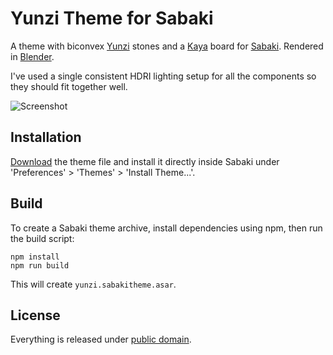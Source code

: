 # Yunzi Theme for Sabaki

A theme with biconvex [Yunzi](https://en.wikipedia.org/wiki/Yunzi) stones and a [Kaya](https://en.wikipedia.org/wiki/Torreya_nucifera) board
for [Sabaki](http://sabaki.yichuanshen.de/). Rendered in [Blender](https://www.blender.org/).

I've used a single consistent HDRI lighting setup for all the components so they should fit together well.

![Screenshot](YunziScreenshot.png)

## Installation

[Download](https://github.com/billhails/SabakiThemes/releases) the theme file and install it directly inside Sabaki
under 'Preferences' > 'Themes' > 'Install Theme...'.

## Build

To create a Sabaki theme archive, install dependencies using npm, then run the build script:

~~~
npm install
npm run build
~~~

This will create `yunzi.sabakitheme.asar`.

## License

Everything is released under [public domain](http://creativecommons.org/publicdomain/zero/1.0/).
